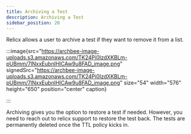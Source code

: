 ```yaml
---
title: Archiving a Test
description: Archiving a Test
sidebar_position: 20
---
```

Relicx allows a user to archive a test if they want to remove it from a list.&#x20;



:::image{src="https://archbee-image-uploads.s3.amazonaws.com/TK24Pi0IzdXKBLm-pUBmm/7lNxxEubnIHICAw9u8FAD_image.png" signedSrc="https://archbee-image-uploads.s3.amazonaws.com/TK24Pi0IzdXKBLm-pUBmm/7lNxxEubnIHICAw9u8FAD_image.png" size="54" width="576" height="650" position="center" caption}

:::

Archiving gives you the option to restore a test if needed. However, you need to reach out to relicx support to restore the test back. The tests are permanently deleted once the TTL policy kicks in.
